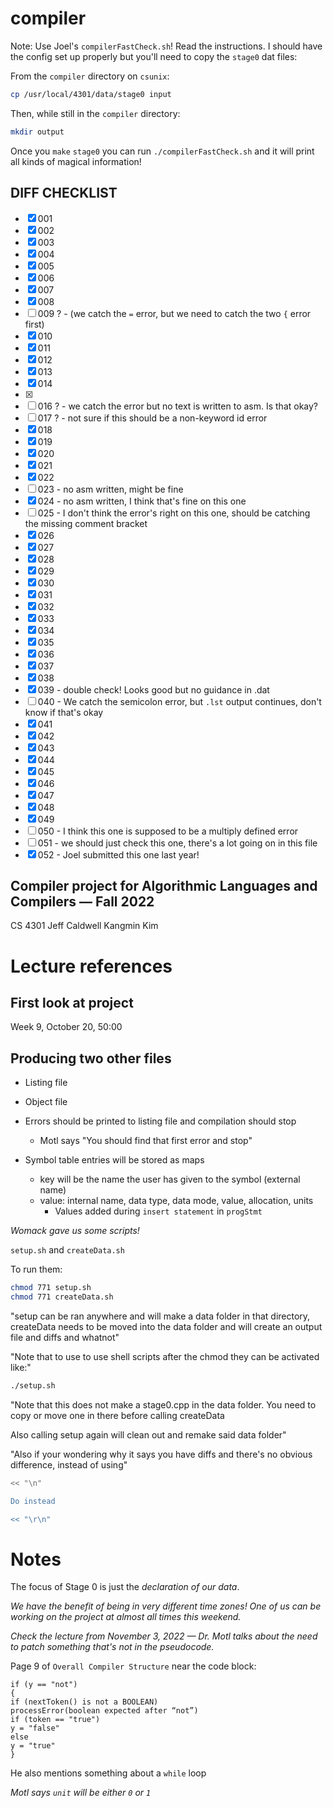 # compiler

Note: Use Joel's `compilerFastCheck.sh`! Read the instructions. I should have the config set up properly but you'll need to copy the `stage0` dat files:

From the `compiler` directory on `csunix`:

```bash
cp /usr/local/4301/data/stage0 input
```

Then, while still in the `compiler` directory:

```bash
mkdir output
```

Once you `make` `stage0` you can run `./compilerFastCheck.sh` and it will print all kinds of magical information!

## DIFF CHECKLIST
- [x] 001 
- [x] 002
- [x] 003
- [x] 004
- [x] 005
- [x] 006
- [x] 007
- [x] 008
- [ ] 009 ? - (we catch the `=` error, but we need to catch the two `{` error first)
- [x] 010
- [x] 011
- [x] 012
- [x] 013
- [x] 014
- [x]
- [ ] 016 ? - we catch the error but no text is written to asm. Is that okay?
- [ ] 017 ? - not sure if this should be a non-keyword id error
- [x] 018
- [x] 019
- [x] 020
- [x] 021
- [x] 022
- [ ] 023 - no asm written, might be fine
- [x] 024 - no asm written, I think that's fine on this one
- [ ] 025 - I don't think the error's right on this one, should be catching the missing comment bracket
- [x] 026
- [x] 027
- [x] 028
- [x] 029
- [x] 030
- [x] 031
- [x] 032
- [x] 033
- [x] 034
- [x] 035
- [x] 036
- [x] 037
- [x] 038
- [x] 039 - double check! Looks good but no guidance in .dat
- [ ] 040 - We catch the semicolon error, but `.lst` output continues, don't know if that's okay
- [x] 041
- [x] 042
- [x] 043
- [x] 044
- [x] 045
- [x] 046
- [x] 047
- [x] 048
- [x] 049
- [ ] 050 - I think this one is supposed to be a multiply defined error
- [ ] 051 - we should just check this one, there's a lot going on in this file
- [x] 052 - Joel submitted this one last year!

## Compiler project for Algorithmic Languages and Compilers — Fall 2022

CS 4301
Jeff Caldwell
Kangmin Kim

# Lecture references
## First look at project
Week 9, October 20, 50:00

## Producing two other files
- Listing file
- Object file
- Errors should be printed to listing file and compilation should stop
  - Motl says "You should find that first error and stop"

- Symbol table entries will be stored as maps
  - key will be the name the user has given to the symbol (external name)
  - value: internal name, data type, data mode, value, allocation, units
    - Values added during `insert statement` in `progStmt`

_Womack gave us some scripts!_

`setup.sh` and `createData.sh`

To run them:

```bash
chmod 771 setup.sh
chmod 771 createData.sh
```

"setup can be ran anywhere and will make a data folder in that directory, createData needs to be moved into the data folder and will create an output file and diffs and whatnot"

"Note that to use to use shell scripts after the chmod they can be activated like:"

```bash
./setup.sh
```
"Note that this does not make a stage0.cpp in the data folder. You need to copy or move one in there before calling createData 

Also calling setup again will clean out and remake said data folder"

"Also if your wondering why it says you have diffs and there's no obvious difference, instead of using"

```bash
<< "\n"

Do instead 

<< "\r\n"
```

# Notes

The focus of Stage 0 is just the _declaration of our data_.

_We have the benefit of being in very different time zones! One of us can be working on the project at almost all times this weekend._

_Check the lecture from November 3, 2022 — Dr. Motl talks about the need to patch something that's not in the pseudocode._

Page 9 of `Overall Compiler Structure` near the code block:

```
if (y == "not")
{
if (nextToken() is not a BOOLEAN)
processError(boolean expected after “not”)
if (token == "true")
y = "false"
else
y = "true"
}
```

He also mentions something about a `while` loop

_Motl says `unit` will be either `0` or `1`_